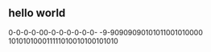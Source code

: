 hello world
------------
0-0-0-0-00-0-0-0-0-0-0-
-9-90909090101011001010000
101010100011111010010100101010
